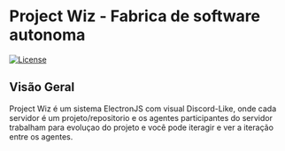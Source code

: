 # Project Wiz - Fabrica de software autonoma

[![License](https://img.shields.io/badge/License-MIT-blue.svg)](LICENSE)

## Visão Geral

Project Wiz é um sistema ElectronJS com visual Discord-Like, onde cada servidor é um projeto/repositorio e os agentes participantes do servidor trabalham para evoluçao do projeto e você pode iteragir e ver a iteração entre os agentes.
